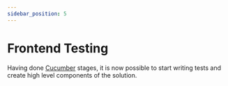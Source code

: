 ```yaml
---
sidebar_position: 5
---
```


# Frontend Testing

Having done [Cucumber](https://cucumber.io/docs) stages, it is now possible to start
writing tests and create high level components of the solution.
